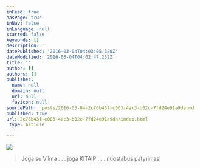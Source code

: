 ```yaml
---
inFeed: true
hasPage: true
inNav: false
inLanguage: null
starred: false
keywords: []
description: ''
datePublished: '2016-03-04T04:03:05.320Z'
dateModified: '2016-03-04T04:02:47.232Z'
title: ''
author: []
authors: []
publisher:
  name: null
  domain: null
  url: null
  favicon: null
sourcePath: _posts/2016-03-04-2c76b43f-c003-4ac3-b02c-7fd24e91a9da.md
published: true
url: 2c76b43f-c003-4ac3-b02c-7fd24e91a9da/index.html
_type: Article

---
```

![](https://s3-us-west-2.amazonaws.com/the-grid-img/p/711f6c4534497bd4225a6438ad87dd2e506e49a7.jpg)

> Joga su Vilma . . . joga KITAIP . . . nuostabus patyrimas!